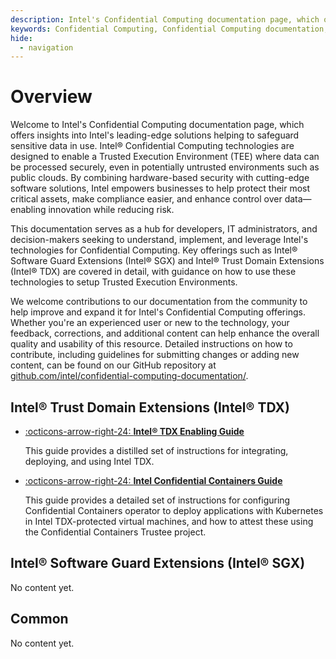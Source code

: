 ```yaml
---
description: Intel's Confidential Computing documentation page, which offers insights into Intel's leading-edge solutions helping to safeguard sensitive data in use. This documentation serves as a hub for developers, IT administrators, and decision-makers seeking to understand, implement, and leverage Intel's technologies for Confidential Computing.
keywords: Confidential Computing, Confidential Computing documentation, Intel, Intel SGX, Intel TDX, documentation overview
hide:
  - navigation
---
```

<!---
Copyright (C) 2024 Intel Corporation
SPDX-License-Identifier: CC-BY-4.0
-->

# Overview

Welcome to Intel's Confidential Computing documentation page, which offers insights into Intel's leading-edge solutions helping to safeguard sensitive data in use.
Intel® Confidential Computing technologies are designed to enable a Trusted Execution Environment (TEE) where data can be processed securely, even in potentially untrusted environments such as public clouds.
By combining hardware-based security with cutting-edge software solutions, Intel empowers businesses to help protect their most critical assets, make compliance easier, and enhance control over data—enabling innovation while reducing risk.

This documentation serves as a hub for developers, IT administrators, and decision-makers seeking to understand, implement, and leverage Intel's technologies for Confidential Computing.
Key offerings such as Intel® Software Guard Extensions (Intel® SGX) and Intel® Trust Domain Extensions (Intel® TDX) are covered in detail, with guidance on how to use these technologies to setup Trusted Execution Environments.

We welcome contributions to our documentation from the community to help improve and expand it for Intel's Confidential Computing offerings.
Whether you're an experienced user or new to the technology, your feedback, corrections, and additional content can help enhance the overall quality and usability of this resource.
Detailed instructions on how to contribute, including guidelines for submitting changes or adding new content, can be found on our GitHub repository at [github.com/intel/confidential-computing-documentation/](https://github.com/intel/confidential-computing-documentation/).


## Intel® Trust Domain Extensions (Intel® TDX)

<div class="grid cards" markdown><!-- markdownlint-disable-line MD033 -->

- [:octicons-arrow-right-24: **Intel® TDX Enabling Guide**](intel-tdx-enabling-guide/01/introduction/index.html)

    This guide provides a distilled set of instructions for integrating, deploying, and using Intel TDX.

- [:octicons-arrow-right-24: **Intel Confidential Containers Guide**](intel-confidential-containers-guide/01/introduction/index.html)

    This guide provides a detailed set of instructions for configuring Confidential Containers operator to deploy applications with Kubernetes in Intel TDX-protected virtual machines, and how to attest these using the Confidential Containers Trustee project.

</div>


## Intel® Software Guard Extensions (Intel® SGX)

No content yet.


## Common

No content yet.
